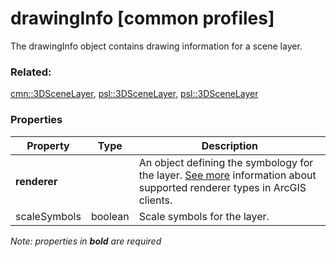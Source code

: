 # drawingInfo [common profiles]

The drawingInfo object contains drawing information for a scene layer. 

### Related:

[cmn::3DSceneLayer](3DSceneLayer.cmn.md), [psl::3DSceneLayer](3DSceneLayer.psl.md), [psl::3DSceneLayer](3DSceneLayer.psl.md)
### Properties

| Property | Type | Description |
| --- | --- | --- |
| **renderer** |  | An object defining the symbology for the layer. [See more](https://developers.arcgis.com/web-scene-specification/objects/drawingInfo/) information about supported renderer types in ArcGIS clients. |
| scaleSymbols | boolean | Scale symbols for the layer. |

*Note: properties in **bold** are required*

